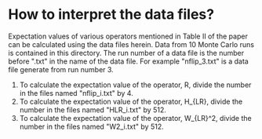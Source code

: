 # How to interpret the data files?

Expectation values of various operators mentioned in Table II of the paper can be calculated using the data files herein. Data from 10 Monte Carlo runs is contained in this directory. The run number of a data file is the number before ".txt" in the name of the data file. For example "nflip_3.txt" is a data file generate from run number 3.

1. To calculate the expectation value of the operator, R, divide the number in the files named "nflip_i.txt" by 4.
2. To calculate the expectation value of the operator, H_{LR}, divide the number in the files named "HLR_i.txt" by 512.
3. To calculate the expectation value of the operator, W_{LR}^2, divide the number in the files named "W2_i.txt" by 512.